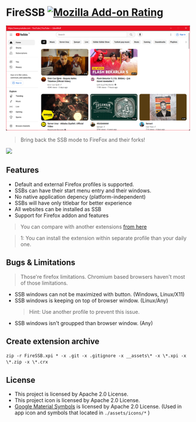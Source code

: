 # FireSSB [![Mozilla Add-on Rating](https://img.shields.io/amo/rating/firessb?style=plastic&logo=firefox)](https://addons.mozilla.org/en-US/firefox/addon/firessb/reviews/)

![FireSSB](./assets/guide/win.png)

> Bring back the SSB mode to FireFox and their forks!

<a href="https://addons.mozilla.org/addon/firessb/" target="_blank"><img src="https://blog.mozilla.org/addons/files/2020/04/get-the-addon-fx-apr-2020.svg" height="50px"/></a>

## Features 

* Default and external Firefox profiles is supported.
* SSBs can have their start menu entry and their windows.
* No native application depency (platform-independent)
* SSBs will have only titlebar for better experience
* All websites can be installed as SSB
* Support for Firefox addon and features

> You can compare with another extensions [from here](./comparison_chart.md)

> 1: You can install the extension within separate profile than your daily one.

## Bugs & Limitations

> Those're firefox limitations. Chromium based browsers haven't most of those limitations.

* SSB windows can not be maximized with button. (Windows, Linux/X11)
* SSB windows is keeping on top of browser window. (Linux/Any)
    > Hint: Use another profile to prevent this issue.
* SSB windows isn't groupped than browser window. (Any)

## Create extension archive

```zip -r FireSSB.xpi * -x .git -x .gitignore -x __assets\* -x \*.xpi -x \*.zip -x \*.crx```

## License

* This project is licensed by Apache 2.0 License.
* This project icon is licensed by Apache 2.0 License.
* [Google Material Symbols](https://developers.google.com/fonts/docs/material_symbols#licensing) is licensed by Apache 2.0 License. (Used in app icon and symbols that located in `./assets/icons/*` )
